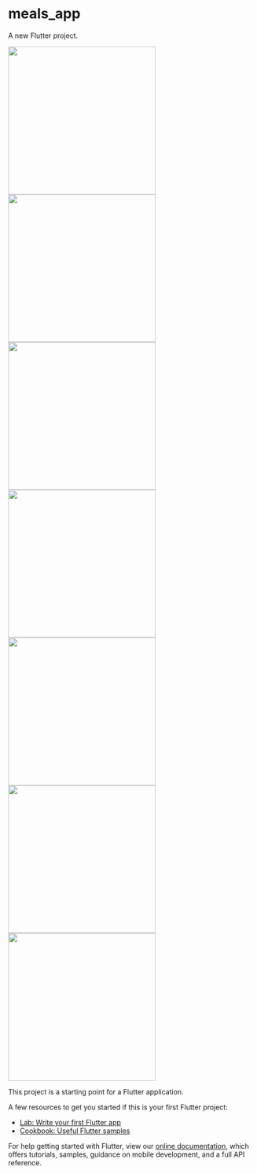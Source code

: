 # meals_app

A new Flutter project.

<img src="https://user-images.githubusercontent.com/91732921/176180027-6ac4bfa5-a00f-4817-9aac-e33ae30d2eb3.png" width="300" />
<img src="https://user-images.githubusercontent.com/91732921/176180045-4f623805-b5e6-4620-8c73-f9037116d87f.png" width="300" />
<img src="https://user-images.githubusercontent.com/91732921/176180048-b4609ba9-b359-41ff-b876-afeb7cd667b1.png" width="300" />
<img src="https://user-images.githubusercontent.com/91732921/176180049-c21224ab-126e-4b28-945c-6f0fb4e2dd1b.png" width="300" />
<img src="https://user-images.githubusercontent.com/91732921/176180051-6c6f541b-851c-4af4-ae68-fb8d565ace47.png" width="300" />
<img src="https://user-images.githubusercontent.com/91732921/176180062-ddfa3160-8ae6-49d2-b27a-c5074d796572.png" width="300" />
<img src="https://user-images.githubusercontent.com/91732921/176180070-5e0679dc-6983-4b93-a17a-654d378904d0.png" width="300" />

This project is a starting point for a Flutter application.

A few resources to get you started if this is your first Flutter project:

- [Lab: Write your first Flutter app](https://flutter.dev/docs/get-started/codelab)
- [Cookbook: Useful Flutter samples](https://flutter.dev/docs/cookbook)

For help getting started with Flutter, view our
[online documentation](https://flutter.dev/docs), which offers tutorials,
samples, guidance on mobile development, and a full API reference.
